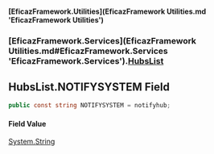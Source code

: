 #### [EficazFramework.Utilities](EficazFramework Utilities.md 'EficazFramework Utilities')
### [EficazFramework.Services](EficazFramework Utilities.md#EficazFramework.Services 'EficazFramework.Services').[HubsList](EficazFramework.Services/HubsList.md 'EficazFramework.Services.HubsList')

## HubsList.NOTIFYSYSTEM Field

```csharp
public const string NOTIFYSYSTEM = notifyhub;
```

#### Field Value
[System.String](https://docs.microsoft.com/en-us/dotnet/api/System.String 'System.String')